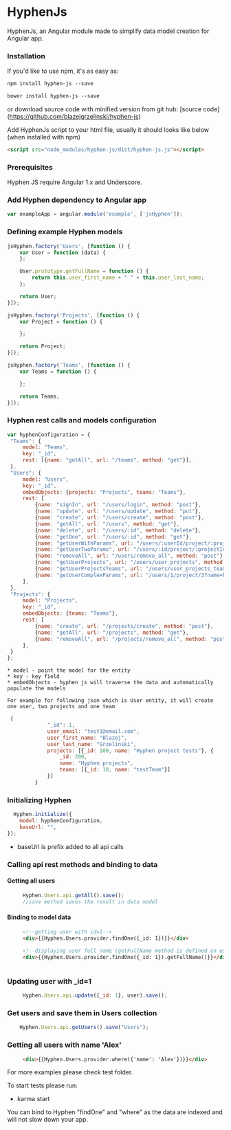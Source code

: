 # HyphenJs

HyphenJs, an Angular module made to simplify data model creation for Angular app.

### Installation
If you'd like to use npm, it's as easy as:
```html
npm install hyphen-js --save
```

```html
bower install hyphen-js --save
```

or download source code with minified version from git hub:
[source code] (https://github.com/blazejgrzelinski/hyphen-js)

Add HyphenJs script to your html file, usually it should looks like below (when installed with npm)

```html
<script src="node_modules/hyphen-js/dist/hyphen-js.js"></script>
```

### Prerequisites
Hyphen JS require Angular 1.x and Underscore.

### Add Hyphen dependency to Angular app

```javascript
var exampleApp = angular.module('example', ['jsHyphen']);
```

### Defining example Hyphen models

```javascript
jsHyphen.factory('Users', [function () {
    var User = function (data) {
    };

    User.prototype.getFullName = function () {
        return this.user_first_name + " " + this.user_last_name;
    };

    return User;
}]);

jsHyphen.factory('Projects', [function () {
    var Project = function () {

    };

    return Project;
}]);

jsHyphen.factory('Teams', [function () {
    var Teams = function () {

    };

    return Teams;
}]);
```


### Hyphen rest calls and models configuration

   ```javascript
var hyphenConfiguration = {
    "Teams": {
        model: "Teams",
        key: "_id",
        rest: [{name: "getAll", url: "/teams", method: "get"}],
    },
    "Users": {
        model: "Users",
        key: "_id",
        embedObjects: {projects: "Projects", teams: "Teams"},
        rest: [
            {name: "signIn", url: "/users/login", method: "post"},
            {name: "update", url: "/users/update", method: "put"},
            {name: "create", url: "/users/create", method: "post"},
            {name: "getAll", url: "/users", method: "get"},
            {name: "delete", url: "/users/:id", method: "delete"},
            {name: "getOne", url: "/users/:id", method: "get"},
            {name: "getUserWithParams", url: "/users/:userId/project/:projectId?age=:age", method: "get"},
            {name: "getUserTwoParams", url: "/users/:id/project/:projectId", method: "get"},
            {name: "removeAll", url: "/users/remove_all", method: "post"},
            {name: "getUserProjects", url: "/users/user_projects", method: "get"},
            {name: "getUserProjectsTeams", url: "/users/user_projects_teams", method: "get"},
            {name: "getUserComplexParams", url: "/users/1/project/3?name=blazej&age=100", method: "get"},
        ],
    },
    "Projects": {
        model: "Projects",
        key: "_id",
        embedObjects: {teams: "Teams"},
        rest: [
            {name: "create", url: "/projects/create", method: "post"},
            {name: "getAll", url: "/projects", method: "get"},
            {name: "removeAll", url: "/projects/remove_all", method: "post"},
        ],
    }
};

```

    * model - point the model for the entity
    * key - key field
    * embedObjects - hyphen js will traverse the data and automatically populate the models
    
    For example for following json which is User entity, it will create one user, two projects and one team

    
   ```javascript
    {
                "_id": 1,
                user_email: "test1@email.com",
                user_first_name: "Blazej",
                user_last_name: "Grzelinski",
                projects: [{_id: 100, name: "Hyphen project tests"}, {
                    _id: 200,
                    name: "Hyphen projects",
                    teams: [{_id: 10, name: "testTeam"}]
                }]
            }

```

### Initializing Hyphen

```javascript
  Hyphen.initialize({
    model: hyphenConfiguration,
    baseUrl: "",
});
```
* baseUrl is prefix added to all api calls

### Calling api rest methods and binding to data

#### Getting all users
```javascript
     Hyphen.Users.api.getAll().save();
     //save method saves the result in data model
```

#### Binding to model data
```html
     <!--getting user with id=1-->
     <div>{{Hyphen.Users.provider.findOne({_id: 1})}}</div>
     
     <!--displaying user full name (getFullName method is defined on user model)-->
     <div>{{Hyphen.Users.provider.findOne({_id: 1}).getFullName()}}</div>
    
```

### Updating user with _id=1
```javascript
     Hyphen.Users.api.update({_id: 1}, user).save();
```

### Get users and save them in Users collection
```javascript
    Hyphen.Users.api.getUsers().save("Users");
```


### Getting all users with name 'Alex'
```html
     <div>{{Hyphen.Users.provider.where({'name': 'Alex'})}}</div>
```


For more examples please check test folder.

To start tests please run:
* karma start

You can bind to Hyphen "findOne" and "where" as the data are indexed and will not slow down your app.
